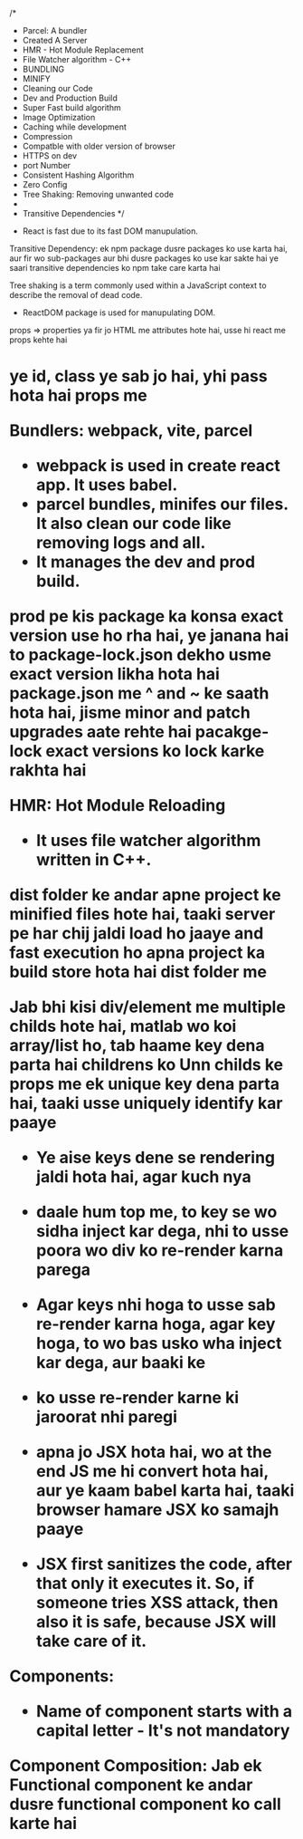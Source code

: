 /*
 * Parcel: A bundler
 * Created A Server
 * HMR - Hot Module Replacement
 * File Watcher algorithm - C++
 * BUNDLING
 * MINIFY
 * Cleaning our Code
 * Dev and Production Build
 * Super Fast build algorithm
 * Image Optimization
 * Caching while development
 * Compression
 * Compatble with older version of browser
 * HTTPS on dev
 * port Number
 * Consistent Hashing Algorithm
 * Zero Config
 * Tree Shaking: Removing unwanted code
 *
 * Transitive Dependencies
 */

- React is fast due to its fast DOM manupulation.

Transitive Dependency: ek npm package dusre packages ko use karta hai, aur fir wo sub-packages aur bhi dusre packages ko use kar sakte hai 
ye saari transitive dependencies ko npm take care karta hai 

Tree shaking is a term commonly used within a JavaScript context to describe the removal of dead code.

- ReactDOM package is used for manupulating DOM. 

props => properties ya fir jo HTML me attributes hote hai, usse hi react me props kehte hai
<h1 id, class>  ye id, class ye sab jo hai, yhi pass hota hai props me 

Bundlers: webpack, vite, parcel
- webpack is used in create react app. It uses babel. 
- parcel bundles, minifes our files. It also clean our code like removing logs and all. 
- It manages the dev and prod build. 


prod pe kis package ka konsa exact version use ho rha hai, ye janana hai to package-lock.json dekho
usme exact version likha hota hai
package.json me ^ and ~ ke saath hota hai, jisme minor and patch upgrades aate rehte hai 
pacakge-lock exact versions ko lock karke rakhta hai 

HMR: Hot Module Reloading 
 - It uses file watcher algorithm written in C++.

dist folder ke andar apne project ke minified files hote hai, taaki server pe har chij jaldi load ho jaaye and fast execution ho 
apna project ka build store hota hai dist folder me 


Jab bhi kisi div/element me multiple childs hote hai, matlab wo koi array/list ho, tab haame key dena parta hai childrens ko
Unn childs ke props me ek unique key dena parta hai, taaki usse uniquely identify kar paaye
- Ye aise keys dene se rendering jaldi hota hai, agar kuch nya <li> daale hum top me, to key se wo sidha inject kar dega, nhi to usse poora wo div ko re-render karna parega
- Agar keys nhi hoga to usse sab re-render karna hoga, agar key hoga, to wo bas usko wha inject kar dega, aur baaki ke <li> ko usse re-render karne ki jaroorat nhi paregi 

- apna jo JSX hota hai, wo at the end JS me hi convert hota hai, aur ye kaam babel karta hai, taaki browser hamare JSX ko samajh paaye 
- JSX first sanitizes the code, after that only it executes it. So, if someone tries XSS attack, then also it is safe, because JSX will take care of it. 


Components:
- Name of component starts with a capital letter - It's not mandatory

Component Composition: Jab ek Functional component ke andar dusre functional component ko call karte hai <Title /> aise karke 
 

Virtual DOM: A light-weight representation of the DOM with us is known as the virtual DOM.
- We need virtual DOM for reconcelliation in React. 
- Agar different childrens hai tab react dekh leta hai khud hi, but agar same childrens hai, tab react ko pta nhi chalta kis child me change hua hai, aur wo poora component hi re-render karta hai 
- React uses diff algorithm for reconcelliation
- so agar hum unique keys ka use karte hai, tab react ko pta hota hai, khape change hua hai, aur wo bas ussi component ko re-render karta hai, har chij re-render nhi karta
- It is like a git diff, to apne DOM tree me bas whi chij ko re-render karega jo change hua hai bas
- If we use index as key, and add some element to start of the list, then React will have to re-render everything, as the keys are changed, and it will cause perfomance issues again. So, that's why using index as keys are considered as anti-pattern in React. 

React Reconcelleation Algorithm:
- React virtual DOM ka use karta hai UI ko update karne ke liye
- Iss se hum bina actual DOM ko manupilate kiye changes kar sakte hai
- 


?.  isko optional chaining kehte hai
user.address?.location  => agar address exist karta hai and saath me wo null/undefined nhi hai, tabhi wo uske aage ke properties check karega, nhi to aage nhi jaaye, aur address ka hi value return kar dega, joki undefined hai. 
So, haame error nhi milega ab, so kuch null bhi hua to haame undefiend return hoga

Nullish Coalescing
const data = obj?.prop ?? "fallback string";
- So agar isse wo value nhi mili, then undefined ki jagah wo fallback string return karega, hum whape kuch bhi ek default value daal sakte hai return karne ke liye, jo return ho jab saamne waala undefined ya null nikle.

Default import => import Header from 'Header';
Named Import => import { Header } from 'Header';
import * as obj from 'Header'; => ye bhi kar sakte hai, agar sab named import hai
baad me obj.title, obj.header aise use kar sakte hai  

- React me one way data binding hoti hai. 

- React keeps a track of all the state variables, so agar unme kuch bhi change hota hai, to wo component khud hi re render ho jaayega. reoncelliation algo dhyan rakhta hai ye sab ka
- Fiber is the new reconciliation engine in React 16. Its main goal is to enable incremental rendering of the virtual DOM


Hamari body jo hai, wo har baar re-render hoti hai, so har chij ko whape nhi dalna hai
- wo smartly re-render karta hai, aur bas ussi component ko change karega jisme kuch diff hai 
 
- If any state or props changes, then our page renders again.
- agar useEffect me depndency array nhi denge, to wo har state change pe call hoga
- If the dependecy array is empty, then it will be called only one time. 
- Dependency array me agar kuch state variable hai, then bas ussi state change pe apna useEffect call hoga
- useEffect jo hai, wo hamare page render hone ke baad call hota hai

- Agar koi state variable change hota hai, to hamara page re-render hota hai, but VDOM smartly re-render karta hai chijo ko

- hooks jo hai apne, unhe functional components ke andar hi likhte hai hum
- JSX me bas hum expressions likh sakte hai, statements nhi likh sakte
let a = 10; // ye nhi chalega JSX me
((a = 10), console.log(a))   // aise karke hum isse expression bna denge, aur fir likh sakte hai
- At its core, an expression is a bit of JavaScript code that produces a value.
- eg: (1+3*6), 'hi', arr.pop()  // ye sab expression hai
- agar kuch console.log() ke andar chal paa rha hai, to wo expression hai, nhi to statement ya invalid JS


- kabhi bhi 1 component ke andar dusra component mat banana, nhi to wo compoennt har re-render pe create hota rhaega, and apna rendering slow ho jaayega
- so, jitne bhi components hai, wo haame hamesa upar me hi banane hai, and we can call that component inside other components.
- kabhi bhi state variables ko if-else ya for loop ke andar mat likho, kyunki wo inconsistency create karta hai, and react ko inconsistencies pasand nhi hai


Client side routing: matlab haame kuch load nhi karna hai server se, jab hum routing kar rhe hai
Server side routing: routing ke time page jo hai wo server se aayega, client se nhi


